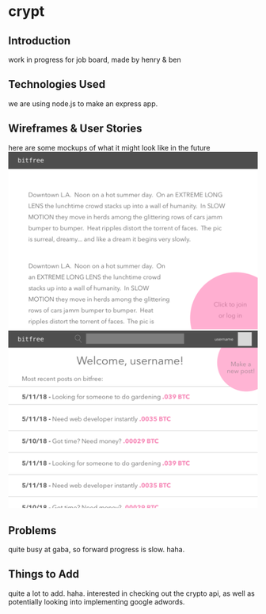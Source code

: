 # crypt

## Introduction
work in progress for job board, made by henry & ben

## Technologies Used
we are using node.js to make an express app. 

## Wireframes & User Stories
here are some mockups of what it might look like in the future
![home](https://github.com/bbaustin/crypt/blob/master/pic-home.png "home")
![logged in](https://github.com/bbaustin/crypt/blob/master/pic-loggedin.png "logged in")

## Problems
quite busy at gaba, so forward progress is slow. haha.

## Things to Add 
quite a lot to add. haha. interested in checking out the crypto api, as well as potentially looking into implementing google adwords. 
